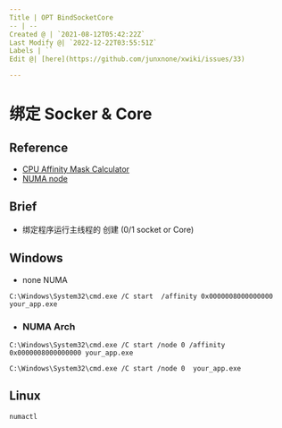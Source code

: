```yaml
---
Title | OPT BindSocketCore
-- | --
Created @ | `2021-08-12T05:42:22Z`
Last Modify @| `2022-12-22T03:55:51Z`
Labels | ``
Edit @| [here](https://github.com/junxnone/xwiki/issues/33)

---
```

# 绑定 Socker & Core

## Reference
- [CPU Affinity Mask Calculator](https://bitsum.com/tools/cpu-affinity-calculator/)
- [NUMA node](https://support.microsoft.com/en-us/topic/you-cannot-specify-a-numa-node-when-you-create-a-process-by-using-the-start-command-in-windows-server-2008-r2-or-in-windows-7-59fc2cb8-ab6b-0a74-dc18-49139176c31b)


## Brief
- 绑定程序运行主线程的 创建 (0/1 socket  or Core)

## Windows
- none NUMA
```
C:\Windows\System32\cmd.exe /C start  /affinity 0x0000008000000000 your_app.exe
```

- ### NUMA Arch
```
C:\Windows\System32\cmd.exe /C start /node 0 /affinity 0x0000008000000000 your_app.exe
```
```
C:\Windows\System32\cmd.exe /C start /node 0  your_app.exe
```

## Linux

```
numactl
```


